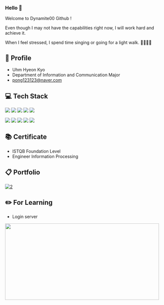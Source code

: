 ### Hello 👋

Welcome to Dynamite00 Github !

Even though I may not have the capabilities right now, I will work hard and achieve it.

When I feel stressed, I spend time singing or going for a light walk. 🎤🏃🏻‍♂️

## 📢 Profile
- Uhm Hyeon Kyo
- Department of Information and Communication Major
- pong123123@naver.com

## 💻 Tech Stack

<span><img src="https://img.shields.io/badge/C-A8B9CC?style=flat&logo=c&logoColor=white"/></span>
<span><img src="https://img.shields.io/badge/Java-007396?style=flat-for-the-badge&logo=java&logoColor=white"/></span>
<span><img src="https://img.shields.io/badge/Spring Boot-6DB33F?style=flat&logo=springboot&logoColor=white"/></span>
<span><img src="https://img.shields.io/badge/HTML-e34f26?style=flat&logo=html5&logoColor=white"/></span>
<span><img src="https://img.shields.io/badge/CSS-1572b6?style=flat&logo=css3&logoColor=white"/></span>

<!-- <span><img src="https://img.shields.io/badge/Node.js-339933?style=flat&logo=node.js&logoColor=white"/></span>
<span><img src="https://img.shields.io/badge/Express-000000?style=flat&logo=express&logoColor=white"/></span></br> -->

<span><img src="https://img.shields.io/badge/Netlify-00C7B7?style=flat&logo=netlify&logoColor=white"/></span>
<span><img src="https://img.shields.io/badge/GitHub-181717?style=flat&logo=github&logoColor=white"/></span>
<span><img src="https://img.shields.io/badge/Markdown-000000?style=flat&logo=markdown&logoColor=white"/></span>
<span><img src="https://img.shields.io/badge/Jira-0052cc?style=flat&logo=jira&logoColor=white"/></span>
<span><img src="https://img.shields.io/badge/Slack-4A154B?style=flat&logo=slack&logoColor=white"/></span>


## 📚 Certificate
- ISTQB Foundation Level
- Engineer Information Processing

## 📋 Portfolio
<!--   [![이미지 이름](이미지 주소.png/jpg)](링크URL)   -->

[![2](https://github-production-user-asset-6210df.s3.amazonaws.com/137602870/257270421-7cb47143-7f30-42a2-920a-41725ab1a224.PNG)](https://uhmshomepage.netlify.app/)

## ✏️ For Learning
- Login server

<a href="https://uhmslogin.netlify.app/">
  <img src="https://github-production-user-asset-6210df.s3.amazonaws.com/137602870/257288647-896d3c3a-0cd5-4276-a877-cae91d901dbd.PNG" alt="" width="100%" height="250">
<a>


